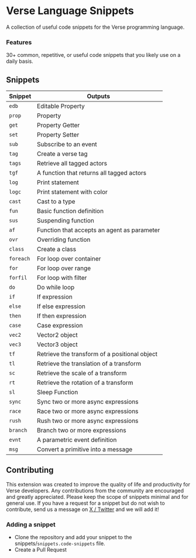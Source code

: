 # Verse Language Snippets

A collection of useful code snippets for the Verse programming language.

### Features

30+ common, repetitive, or useful code snippets that you likely use on a daily basis.

## Snippets

| Snippet   | Outputs                                       |
| --------- | --------------------------------------------- |
| `edb`     | Editable Property                             |
| `prop`    | Property                                      |
| `get`     | Property Getter                               |
| `set`     | Property Setter                               |
| `sub`     | Subscribe to an event                         |
| `tag`     | Create a verse tag                            |
| `tags`    | Retrieve all tagged actors                    |
| `tgf`     | A function that returns all tagged actors     |
| `log`     | Print statement                               |
| `logc`    | Print statement with color                    |
| `cast`    | Cast to a type                                |
| `fun`     | Basic function definition                     |
| `sus`     | Suspending function                           |
| `af`      | Function that accepts an agent as parameter   |
| `ovr`     | Overriding function                           |
| `class`   | Create a class                                |
| `foreach` | For loop over container                       |
| `for`     | For loop over range                           |
| `forfil`  | For loop with filter                          |
| `do`      | Do while loop                                 |
| `if`      | If expression                                 |
| `else`    | If else expression                            |
| `then`    | If then expression                            |
| `case`    | Case expression                               |
| `vec2`    | Vector2 object                                |
| `vec3`    | Vector3 object                                |
| `tf`      | Retrieve the transform of a positional object |
| `tl`      | Retrieve the translation of a transform       |
| `sc`      | Retrieve the scale of a transform             |
| `rt`      | Retrieve the rotation of a transform          |
| `sl`      | Sleep Function                                |
| `sync`    | Sync two or more async expressions            |
| `race`    | Race two or more async expressions            |
| `rush`    | Rush two or more async expressions            |
| `branch`  | Branch two or more expressions                |
| `evnt`    | A parametric event definition                 |
| `msg`     | Convert a primitive into a message            |

## Contributing

This extension was created to improve the quality of life and productivity for Verse developers. Any contributions from the community are encouraged and greatly appreciated. Please keep the scope of snippets minimal and for general use. If you have a request for a snippet but do not wish to contribute, send us a message on [X / Twitter](https://twitter.com/BloomCx) and we will add it!

### Adding a snippet

- Clone the repository and add your snippet to the snippets/`snippets.code-snippets` file.
- Create a Pull Request
